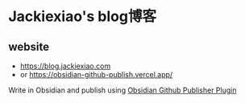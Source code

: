 # Jackiexiao's blog博客

## website
- https://blog.jackiexiao.com 
- or https://obsidian-github-publish.vercel.app/

Write in Obsidian and publish using [Obsidian Github Publisher Plugin](https://github.com/ObsidianPublisher/obsidian-github-publisher)
